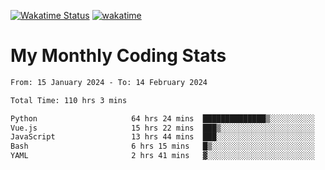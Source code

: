 [![Wakatime Status](https://github.com/noopurphalak/noopurphalak/workflows/wakatime-status-update/badge.svg)](https://github.com/noopurphalak/noopurphalak/actions/workflows/main.yml)
[![wakatime](https://wakatime.com/badge/user/80ace140-ef40-4fdd-b8ed-f3be3d2e1aea.svg)](https://wakatime.com/@80ace140-ef40-4fdd-b8ed-f3be3d2e1aea)

# My Monthly Coding Stats

<!--START_SECTION:waka-->

```txt
From: 15 January 2024 - To: 14 February 2024

Total Time: 110 hrs 3 mins

Python                     64 hrs 24 mins  ██████████████▒░░░░░░░░░░   57.95 %
Vue.js                     15 hrs 22 mins  ███▒░░░░░░░░░░░░░░░░░░░░░   13.84 %
JavaScript                 13 hrs 44 mins  ███░░░░░░░░░░░░░░░░░░░░░░   12.36 %
Bash                       6 hrs 15 mins   █▒░░░░░░░░░░░░░░░░░░░░░░░   05.62 %
YAML                       2 hrs 41 mins   ▓░░░░░░░░░░░░░░░░░░░░░░░░   02.42 %
```

<!--END_SECTION:waka-->
